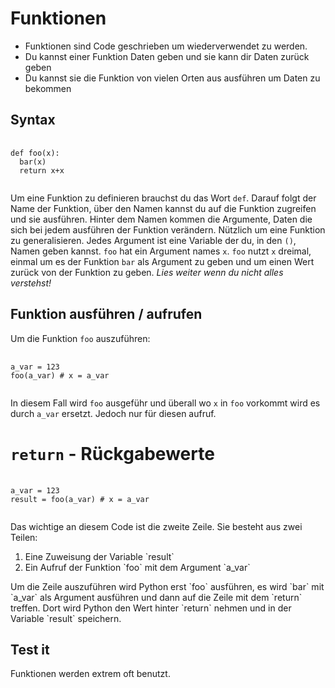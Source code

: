 # Funktionen
* Funktionen sind Code geschrieben um wiederverwendet zu werden.
* Du kannst einer Funktion Daten geben und sie kann dir Daten zurück geben
* Du kannst sie die Funktion von vielen Orten aus ausführen um Daten zu bekommen

## Syntax
<pre>
  <code class="python-lang">
def foo(x):
  bar(x)
  return x+x
  </code>
</pre>
Um eine Funktion zu definieren brauchst du das
Wort `def`.
Darauf folgt der Name der Funktion,
über den Namen kannst du auf die
Funktion zugreifen und sie ausführen.
Hinter dem Namen kommen die Argumente,
Daten die sich bei jedem ausführen
der Funktion verändern. Nützlich um
eine Funktion zu generalisieren.
Jedes Argument ist eine Variable der du,
in den `()`, Namen geben kannst.
`foo` hat ein Argument names `x`.
`foo` nutzt `x` dreimal, einmal um
es der Funktion `bar` als Argument
zu geben und um einen Wert zurück von der Funktion
zu geben.
*Lies weiter wenn du nicht alles verstehst!*

## Funktion ausführen / aufrufen
Um die Funktion `foo` auszuführen:
<pre>
  <code class="python-lang">
a_var = 123
foo(a_var) # x = a_var
  </code>
</pre>
In diesem Fall wird `foo` ausgeführ
und überall wo `x` in `foo` vorkommt
wird es durch `a_var` ersetzt. Jedoch
nur für diesen aufruf.

# `return` - Rückgabewerte
<pre>
  <code class="python_lang">
a_var = 123
result = foo(a_var) # x = a_var
  </code>
</pre>
Das wichtige an diesem Code ist
die zweite Zeile.
Sie besteht aus zwei Teilen:
<ol>
  <li>Eine Zuweisung der Variable `result`</li>
  <li>Ein Aufruf der Funktion `foo` mit dem Argument `a_var`</li>
</ol>
Um die Zeile auszuführen wird Python erst `foo` ausführen,
es wird `bar` mit `a_var` als Argument ausführen und
dann auf die Zeile mit dem `return` treffen.
Dort wird Python den Wert hinter `return` nehmen
und in der Variable `result` speichern.

## Test it
Funktionen werden extrem oft benutzt.
